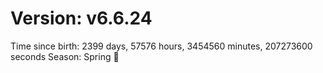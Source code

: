 # Version: v6.6.24
Time since birth: 2399 days, 57576 hours, 3454560 minutes, 207273600 seconds
Season: Spring 🌸

